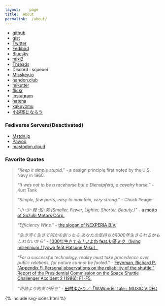 ```yaml
---
layout:    page
title:  About
permalink:  /about/
---
```


- [github](https://github.com/squeuei)
- [gist](https://gist.github.com/squeuei)
- [Twitter](https://twitter.com/squeuei)
- [Fedibird](https://fedibird.com/@squeuei)
- [Bluesky](https://bsky.app/profile/squeuei.bsky.social)
- [mixi2](https://mixi.social/@squeuei)
- [Threads](https://www.threads.net/@squeuei)
- Discord : squeuei
- [Misskey.io](https://misskey.io/@squeuei)
- [handon.club](https://handon.club/@squeuei)
- [mikutter](https://social.mikutter.hachune.net/@squeuei)
- [flickr](http://flickr.com/photos/squeuei/)
- [Instagram](https://www.instagram.com/squeuei/)
- [hatena](https://profile.hatena.ne.jp/squeuei/)
- [kakuyomu](https://kakuyomu.jp/users/squeuei)
- [小説家になろう](https://mypage.syosetu.com/870370/)

### Fediverse Servers(Deactivated)

- [Mstdn.jp](https://mstdn.jp/@sqi)
- [Pawoo](https://pawoo.net/@sqi)
- [mastodon.cloud](https://mastodon.cloud/@squeuei)

### Favorite Quotes

> *“Keep it simple stupid.”* - a design principle first noted by the U.S. Navy in 1960.
>
> *“It was not to be a racehorse but a Dienstpferd, a cavalry horse.”* - Kurt Tank
>
> *“Simple, few parts, easy to maintain, very strong.”* - Chuck Yeager
>
> *“小･少･軽･短･美 (Smaller, Fewer, Lighter, Shorter, Beauty.)”* -  [a motto of Suzuki Motors Corp.](https://www.globalsuzuki.com/corporate/message/philosophy/index.html)
>
> *“Efficiency Wins.”* - [the slogan of NEXPERIA B.V.](https://efficiencywins.nexperia.com/)
>
> *“生き汚く生きて何かを創ったら あなたの気持ちが1000年生きられるかもしれないから”* - [1000年生きてる / いよわ feat.初音ミク（living millennium / Iyowa feat.Hatsune Miku）](https://www.youtube.com/watch?v=3em-J9yYPAo)
>
> *“For a successful technology, reality must take precedence over public relations, for nature cannot be fooled.”* - [Feynman, Richard P. "Appendix F: Personal observations on the reliability of the shuttle." Report of the Presidential Commission on the Space Shuttle Challenger Accident 2 (1986): F1-F5.](https://www.nasa.gov/history/rogersrep/v2appf.htm)
>
>  *“奇跡より約束が好き”* - [田村ゆかり／「W:Wonder tale」MUSIC VIDEO](https://www.youtube.com/watch?v=mcty1jm1z7I)

<link rel="stylesheet" href="{{ site.baseurl }}/assets/css/svg-icons.css">

<footer class="profile-icon-wrapper">
    <nav class="profile-icons">
        {% include svg-icons.html %}
    </nav>
</footer>
